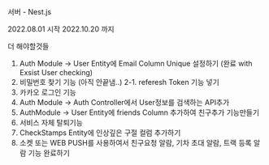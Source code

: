 서버 - Nest.js

2022.08.01 시작
2022.10.20 까지

더 해야할것들

1. Auth Module -> User Entity에 Email Column Unique 설정하기 (완료 with Exsist User checking)
2. 비밀번호 찾기 기능 (아직 안끝냄..)
   2-1. referesh Token 기능 넣기
3. 카카오 로그인 기능
4. Auth Module -> Auth Controller에서 User정보를 검색하는 API추가
5. AuthModule -> User Entity에 friends Column 추가하여 친구추가 기능만들기
6. 서비스 자체 탈퇴기능
7. CheckStamps Entity에 인상깊은 구절 컬럼 추가하기
8. 소켓 또는 WEB PUSH를 사용하여서 친구요청 알람, 기차 초대 알람, 트랙 등록 알람 기능 완료하기
